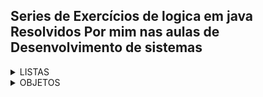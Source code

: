 <style>
  h1{
    margin-top:25px
  }
    </style>


<h2>Series de Exercícios de logica em java Resolvidos Por mim nas aulas de Desenvolvimento de sistemas  </h2>
<details  >
<summary>LISTAS</summary>

* ###  [listaA](src/estruturada/listaA)   
* ###  [listaG](src/estruturada/ListaG)  
* ###  [listaI](src/estruturada/listaI)  
* ###  [listaJ](src/estruturada/listaJ)
* ###  [listaK](src/estruturada/listaK)  
 </details>
<details >
<summary>OBJETOS</summary>

* ###  [bebida](src/Objetos/bebida/)   
* ###  [calculadora](src/Objetos/calculadora/)  
* ###  [controle Bancário](src/Objetos/controleBancario/)    
 </details>

